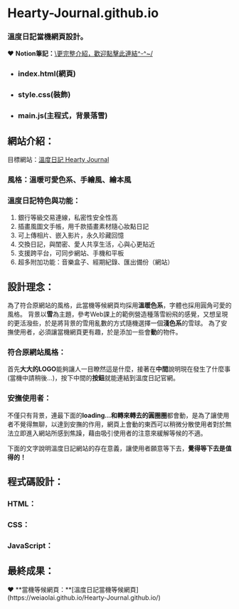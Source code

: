 # Hearty-Journal.github.io
### 溫度日記當機網頁設計。
❤ **Notion筆記：**[\更完整介紹，歡迎點擊此連結^-^~/](https://www.notion.so/958c805db1244dda821caf3025c9b7ee?pvs=4)
   
* ### index.html(網頁)
* ### style.css(裝飾)
* ### main.js(主程式，背景落雪)

## 網站介紹：

目標網站：[溫度日記 Hearty Journal](https://try.hearty.me/)

### 風格：溫暖可愛色系、手繪風、繪本風

### **溫度日記特色與功能：**
1. 銀行等級交易連線，私密性安全性高
2. 插畫風圖文手帳，用千款插畫素材隨心妝點日記
3. 可上傳相片、嵌入影片，永久珍藏回憶
4. 交換日記，與閨密、愛人共享生活，心與心更貼近
5. 支援跨平台，可同步網站、手機和平板
6. 超多附加功能：音樂盒子、經期紀錄、匯出備份（網站）

## 設計理念：

為了符合原網站的風格，此當機等候網頁均採用**溫暖色系**，字體也採用圓角可愛的風格。
背景以**雪**為主題，參考Web課上的範例營造種落雪紛飛的感覺，又想呈現的更活潑些，於是將背景的雪用亂數的方式隨機選擇一個**淺色系**的雪球。
為了安撫使用者，必須讓當機網頁更有趣，於是添加一些會**動**的物件。

### 符合原網站風格：

首先**大大的LOGO**能夠讓人一目瞭然這是什麼，接著在**中間**說明現在發生了什麼事(當機中請稍後…)，按下中間的**按鈕**就能連結到溫度日記官網。

### 安撫使用者：

不僅只有背景，連最下面的**loading...**和轉來轉去的**圓圈圈**都會動，是為了讓使用者不覺得無聊，以達到安撫的作用，網頁上會動的東西可以稍微分散使用者對於無法立即進入網站所感到焦躁，藉由吸引使用者的注意來緩解等候的不適。

下面的文字說明溫度日記網站的存在意義，讓使用者願意等下去，**覺得等下去是值得的！**

## 程式碼設計：
### HTML：
### CSS：
### JavaScript：

## 最終成果：

<aside>
❤️ **當機等候網頁：**[溫度日記當機等候網頁](https://weiaolai.github.io/Hearty-Journal.github.io/)
</aside>
  
